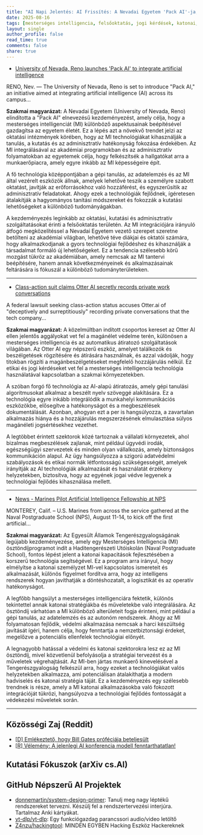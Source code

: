 ```yaml
---
title: "AI Napi Jelentés: AI Frissítés: A Nevadai Egyetem 'Pack AI'-ja, az Otter AI per, és a Tengerészgyalogság AI Ösztöndíjának Elindítása (2025-08-16)"
date: 2025-08-16
tags: [mesterséges intelligencia, felsőoktatás, jogi kérdések, katonai, nevadai egyetem, otter ai, haditengerészeti posztgraduális iskola]
layout: single
author_profile: false
read_time: true
comments: false
share: true
---
```

- [University of Nevada, Reno launches 'Pack AI' to integrate artificial intelligence](https://mynews4.com/news/local/university-of-nevada-reno-launches-pack-ai-to-integrate-artificial-intelligence)

RENO, Nev. — The University of Nevada, Reno is set to introduce "Pack AI," an initiative aimed at integrating artificial intelligence (AI) across its campus...

**Szakmai magyarázat:**
A Nevadai Egyetem (University of Nevada, Reno) elindította a "Pack AI" elnevezésű kezdeményezést, amely célja, hogy a mesterséges intelligenciát (MI) különböző aspektusainak beépítésével gazdagítsa az egyetem életét. Ez a lépés azt a növekvő trendet jelzi az oktatási intézmények körében, hogy az MI technológiákat kihasználják a tanulás, a kutatás és az adminisztratív hatékonyság fokozása érdekében. Az MI integrálásával az akadémiai programokban és az adminisztratív folyamatokban az egyetemek célja, hogy felkészítsék a hallgatókat arra a munkaerőpiacra, amely egyre inkább az MI képességeire épít.

A fő technológia középpontjában a gépi tanulás, az adatelemzés és az MI által vezérelt eszközök állnak, amelyek lehetővé teszik a személyre szabott oktatást, javítják az erőforrásokhoz való hozzáférést, és egyszerűsítik az adminisztratív feladatokat. Ahogy ezek a technológiák fejlődnek, ígéretesen átalakítják a hagyományos tanítási módszereket és fokozzák a kutatási lehetőségeket a különböző tudományágakban.

A kezdeményezés leginkább az oktatási, kutatási és adminisztratív szolgáltatásokat érinti a felsőoktatás területén. Az MI integrációjára irányuló átfogó megközelítéssel a Nevadai Egyetem vezető szerepet szeretne betölteni az akadémiai világban, lehetővé téve diákjai és oktatói számára, hogy alkalmazkodjanak a gyors technológiai fejlődéshez és kihasználják a társadalmat formáló új lehetőségeket. Ez a tendencia szélesebb körű mozgást tükröz az akadémiában, amely nemcsak az MI tantervi beépítésére, hanem annak következményeinek és alkalmazásainak feltárására is fókuszál a különböző tudományterületeken.

---
- [Class-action suit claims Otter AI secretly records private work conversations](https://www.npr.org/2025/08/15/g-s1-83087/otter-ai-transcription-class-action-lawsuit)

A federal lawsuit seeking class-action status accuses Otter.ai of "deceptively and surreptitiously" recording private conversations that the tech company...

**Szakmai magyarázat:**
A közelmúltban indított csoportos kereset az Otter AI ellen jelentős aggályokat vet fel a magánélet védelme terén, különösen a mesterséges intelligencia és az automatikus átiratozó szolgáltatások világában. Az Otter AI egy népszerű eszköz, amelyet találkozók és beszélgetések rögzítésére és átírására használnak, és azzal vádolják, hogy titokban rögzíti a magánbeszélgetéseket megfelelő hozzájárulás nélkül. Ez etikai és jogi kérdéseket vet fel a mesterséges intelligencia technológia használatával kapcsolatban a szakmai környezetekben.

A szóban forgó fő technológia az AI-alapú átiratozás, amely gépi tanulási algoritmusokat alkalmaz a beszélt nyelv szöveggé alakítására. Ez a technológia egyre inkább integrálódik a munkahelyi kommunikációs eszközökbe, elősegítve a hatékonyságot és a megbeszélések dokumentálását. Azonban, ahogyan ezt a per is hangsúlyozza, a zavartalan alkalmazás hiánya és a hozzájárulás megszerzésének elmulasztása súlyos magánéleti jogsértésekhez vezethet.

A legtöbbet érintett szektorok közé tartoznak a vállalati környezetek, ahol bizalmas megbeszélések zajlanak, mint például ügyvédi irodák, egészségügyi szervezetek és minden olyan vállalkozás, amely biztonságos kommunikáción alapul. Az ügy hangsúlyozza a szigorú adatvédelmi szabályozások és etikai normák létfontosságú szükségességét, amelyek irányítják az AI technológiák alkalmazását és használatát érzékeny helyzetekben, biztosítva, hogy az egyének jogai védve legyenek a technológiai fejlődés kihasználása mellett.

---
- [News - Marines Pilot Artificial Intelligence Fellowship at NPS](https://www.dvidshub.net/news/545768/marines-pilot-artificial-intelligence-fellowship-nps)

MONTEREY, Calif. – U.S. Marines from across the service gathered at the Naval Postgraduate School (NPS), August 11-14, to kick off the first artificial...

**Szakmai magyarázat:**
Az Egyesült Államok Tengerészgyalogságának legújabb kezdeményezése, amely egy Mesterséges Intelligencia (MI) ösztöndíjprogramot indít a Haditengerészeti Utóiskolán (Naval Postgraduate School), fontos lépést jelent a katonai kapacitások fejlesztésében a korszerű technológia segítségével. Ez a program arra irányul, hogy elmélyítse a katonai személyzet MI-vel kapcsolatos ismereteit és alkalmazását, különös figyelmet fordítva arra, hogy az intelligens rendszerek hogyan javíthatják a döntéshozatalt, a logisztikát és az operatív hatékonyságot.

A legfőbb hangsúlyt a mesterséges intelligenciára fektetik, különös tekintettel annak katonai stratégiákba és műveletekbe való integrálására. Az ösztöndíj várhatóan a MI különböző alterületeit fogja érinteni, mint például a gépi tanulás, az adatelemzés és az autonóm rendszerek. Ahogy az MI folyamatosan fejlődik, védelmi alkalmazása nemcsak a harci készültség javítását ígéri, hanem célja, hogy fenntartja a nemzetbiztonsági érdeket, megelőzve a potenciális ellenfelek technológiai előnyét.

A legnagyobb hatással a védelmi és katonai szektorokra lesz ez az MI ösztöndíj, mivel közvetlenül befolyásolja a stratégiai tervezést és a műveletek végrehajtását. Az MI-ben jártas munkaerő kinevelésével a Tengerészgyalogság felkészül arra, hogy ezeket a technológiákat valós helyzetekben alkalmazza, ami potenciálisan átalakíthatja a modern hadviselés és katonai stratégia táját. Ez a kezdeményezés egy szélesebb trendnek is része, amely a MI katonai alkalmazásokba való fokozott integrációját tükrözi, hangsúlyozva a technológiai fejlődés fontosságát a védekezési műveletek során.

---
## Közösségi Zaj (Reddit)
- [[D] Emlékeztető, hogy Bill Gates próféciája beteljesült](https://www.reddit.com/r/MachineLearning/comments/1mm5oqm/d_reminder_that_bill_gatess_prophesy_came_true/)
- [[R] Vélemény: A jelenlegi AI konferencia modell fenntarthatatlan!](https://www.reddit.com/r/MachineLearning/comments/1mo0ynr/r_position_the_current_ai_conference_model_is/)

## Kutatási Fókuszok (arXiv cs.AI)

## GitHub Népszerű AI Projektek
- [donnemartin/system-design-primer](donnemartin/system-design-primer): Tanulj meg nagy léptékű rendszereket tervezni. Készülj fel a rendszertervezési interjúra. Tartalmaz Anki kártyákat.
- [yt-dlp/yt-dlp](yt-dlp/yt-dlp): Egy funkciógazdag parancssori audio/video letöltő
- [Z4nzu/hackingtool](Z4nzu/hackingtool): MINDEN EGYBEN Hacking Eszköz Hackereknek